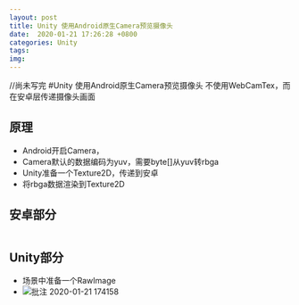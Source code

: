 ```yaml
---
layout: post
title: Unity 使用Android原生Camera预览摄像头
date:  2020-01-21 17:26:28 +0800
categories: Unity
tags: 
img: 
---
```

//尚未写完
#Unity 使用Android原生Camera预览摄像头 
不使用WebCamTex，而在安卓层传递摄像头画面

## 原理

- Android开启Camera，
- Camera默认的数据编码为yuv，需要byte[]从yuv转rbga
- Unity准备一个Texture2D，传递到安卓
- 将rbga数据渲染到Texture2D

## 安卓部分
``` Java

```

## Unity部分

- 场景中准备一个RawImage
- ![批注 2020-01-21 174158](https://i.loli.net/2020/01/21/tQMZbeDkPxdsRy9.png)


